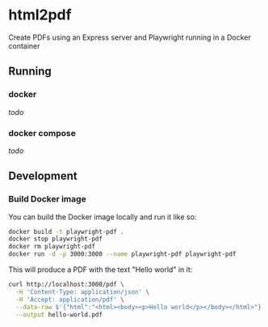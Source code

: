 # html2pdf

Create PDFs using an Express server and Playwright running in a Docker container

## Running

### docker

*todo*

### docker compose

*todo*

## Development

### Build Docker image

You can build the Docker image locally and run it like so:

```bash
docker build -t playwright-pdf .
docker stop playwright-pdf
docker rm playwright-pdf
docker run -d -p 3000:3000 --name playwright-pdf playwright-pdf
```

This will produce a PDF with the text "Hello world" in it:

```sh
curl http://localhost:3000/pdf \
  -H 'Content-Type: application/json' \
  -H 'Accept: application/pdf' \
  --data-raw $'{"html":"<html><body><p>Hello world</p></body></html>"}' \
  --output hello-world.pdf
```
